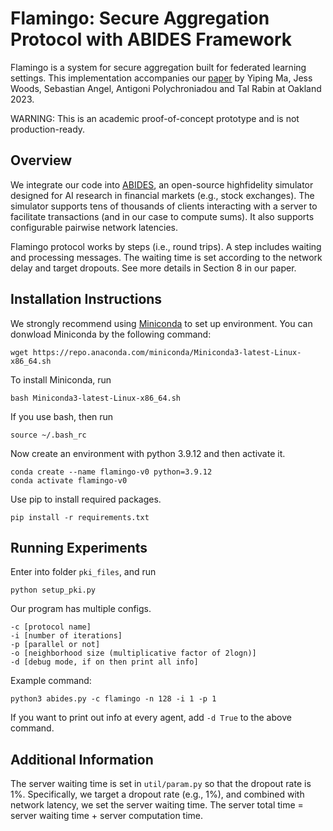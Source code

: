 # Flamingo: Secure Aggregation Protocol with ABIDES Framework

Flamingo is a system for secure aggregation built for federated learning settings. 
This implementation accompanies our [paper](https://eprint.iacr.org/2023/486) by Yiping Ma, Jess Woods, Sebastian Angel, Antigoni Polychroniadou and Tal Rabin at Oakland 2023. 

WARNING: This is an academic proof-of-concept prototype and is not production-ready.

## Overview
We integrate our code into [ABIDES](https://github.com/jpmorganchase/abides-jpmc-public), an open-source highfidelity simulator designed for AI research in financial markets (e.g., stock exchanges). 
The simulator supports tens of thousands of clients interacting with a server to facilitate transactions (and in our case to compute sums). 
It also supports configurable pairwise network latencies.

Flamingo protocol works by steps (i.e., round trips). 
A step includes waiting and processing messages. 
The waiting time is set according to the network delay and target dropouts.
See more details in Section 8 in our paper.

## Installation Instructions
We strongly recommend using [Miniconda](https://docs.conda.io/en/latest/miniconda.html) to set up environment.
You can donwload Miniconda by the following command:
```
wget https://repo.anaconda.com/miniconda/Miniconda3-latest-Linux-x86_64.sh
```

To install Miniconda, run
```
bash Miniconda3-latest-Linux-x86_64.sh
```

If you use bash, then run
```
source ~/.bash_rc
```

Now create an environment with python 3.9.12 and then activate it.
```
conda create --name flamingo-v0 python=3.9.12
conda activate flamingo-v0
```

Use pip to install required packages.
```
pip install -r requirements.txt
```

## Running Experiments
Enter into folder `pki_files`, and run
```
python setup_pki.py
```

Our program has multiple configs.
```
-c [protocol name] 
-i [number of iterations] 
-p [parallel or not] 
-o [neighborhood size (multiplicative factor of 2logn)] 
-d [debug mode, if on then print all info]
```

Example command:
```
python3 abides.py -c flamingo -n 128 -i 1 -p 1 
```

If you want to print out info at every agent, add `-d True` to the above command.

## Additional Information
The server waiting time is set in `util/param.py` so that the dropout rate is 1%. 
Specifically, we target a dropout rate (e.g., 1%), and combined with network latency, we set the server waiting time. The server total time = server waiting time + server computation time.

